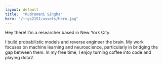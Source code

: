 ```yaml
---
layout: default
title:  "Rudramani Singha"
hero: "/~rgs2151/assets/hero.jpg"
---
```

Hey there! I’m a researcher based in New York City.

I build probabilistic models and reverse engineer the brain.
My work focuses on machine learning and neuroscience, particularly in bridging the gap between them. In my free time, I enjoy turning coffee into code and playing dota2.

<!-- You can also find me on [LinkedIn](https://www.linkedin.com/in/rgs2151) or [GitHub](https://www.github.com/rgs2151/). -->